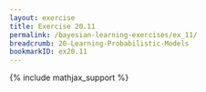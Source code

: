 ```yaml
---
layout: exercise
title: Exercise 20.11
permalink: /bayesian-learning-exercises/ex_11/
breadcrumb: 20-Learning-Probabilistic-Models
bookmarkID: ex20.11
---
```


{% include mathjax_support %}
